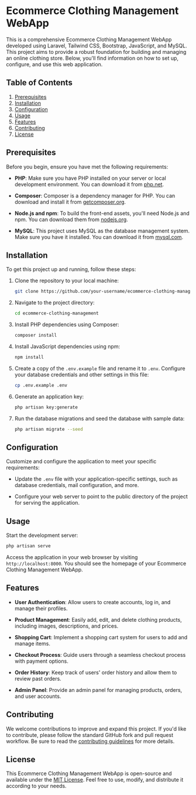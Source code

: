 # Ecommerce Clothing Management WebApp

This is a comprehensive Ecommerce Clothing Management WebApp developed using Laravel, Tailwind CSS, Bootstrap, JavaScript, and MySQL. This project aims to provide a robust foundation for building and managing an online clothing store. Below, you'll find information on how to set up, configure, and use this web application.

## Table of Contents

1. [Prerequisites](#prerequisites)
2. [Installation](#installation)
3. [Configuration](#configuration)
4. [Usage](#usage)
5. [Features](#features)
6. [Contributing](#contributing)
7. [License](#license)

## Prerequisites

Before you begin, ensure you have met the following requirements:

- **PHP**: Make sure you have PHP installed on your server or local development environment. You can download it from [php.net](https://www.php.net/downloads.php).

- **Composer**: Composer is a dependency manager for PHP. You can download and install it from [getcomposer.org](https://getcomposer.org/download/).

- **Node.js and npm**: To build the front-end assets, you'll need Node.js and npm. You can download them from [nodejs.org](https://nodejs.org/).

- **MySQL**: This project uses MySQL as the database management system. Make sure you have it installed. You can download it from [mysql.com](https://www.mysql.com/downloads/).

## Installation

To get this project up and running, follow these steps:

1. Clone the repository to your local machine:

   ```bash
   git clone https://github.com/your-username/ecommerce-clothing-management.git
   ```

2. Navigate to the project directory:

   ```bash
   cd ecommerce-clothing-management
   ```

3. Install PHP dependencies using Composer:

   ```bash
   composer install
   ```

4. Install JavaScript dependencies using npm:

   ```bash
   npm install
   ```

5. Create a copy of the `.env.example` file and rename it to `.env`. Configure your database credentials and other settings in this file:

   ```bash
   cp .env.example .env
   ```

6. Generate an application key:

   ```bash
   php artisan key:generate
   ```

7. Run the database migrations and seed the database with sample data:

   ```bash
   php artisan migrate --seed
   ```

## Configuration

Customize and configure the application to meet your specific requirements:

- Update the `.env` file with your application-specific settings, such as database credentials, mail configuration, and more.

- Configure your web server to point to the public directory of the project for serving the application.

## Usage

Start the development server:

```bash
php artisan serve
```

Access the application in your web browser by visiting `http://localhost:8000`. You should see the homepage of your Ecommerce Clothing Management WebApp.

## Features

- **User Authentication**: Allow users to create accounts, log in, and manage their profiles.

- **Product Management**: Easily add, edit, and delete clothing products, including images, descriptions, and prices.

- **Shopping Cart**: Implement a shopping cart system for users to add and manage items.

- **Checkout Process**: Guide users through a seamless checkout process with payment options.

- **Order History**: Keep track of users' order history and allow them to review past orders.

- **Admin Panel**: Provide an admin panel for managing products, orders, and user accounts.

## Contributing

We welcome contributions to improve and expand this project. If you'd like to contribute, please follow the standard GitHub fork and pull request workflow. Be sure to read the [contributing guidelines](CONTRIBUTING.md) for more details.

## License

This Ecommerce Clothing Management WebApp is open-source and available under the [MIT License](LICENSE). Feel free to use, modify, and distribute it according to your needs.
